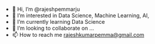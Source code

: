 - 👋 Hi, I’m @rajeshpemmarju
- 👀 I’m interested in Data Science, Machine Learning, AI, 
- 🌱 I’m currently learning Data Science
- 💞️ I’m looking to collaborate on ...
- 📫 How to reach me rajeshkumarpemma@gmail.com

<!---
rajeshpemmarju/rajeshpemmarju is a ✨ special ✨ repository because its `README.md` (this file) appears on your GitHub profile.
You can click the Preview link to take a look at your changes.
--->
